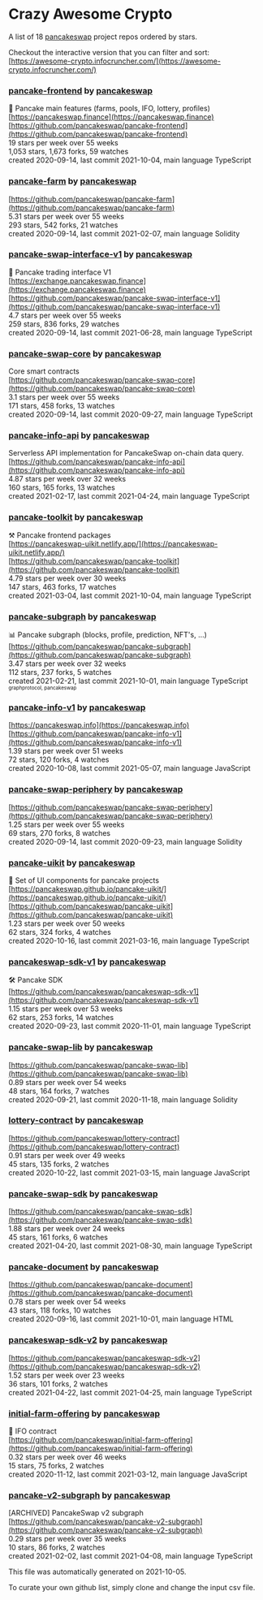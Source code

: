 # Crazy Awesome Crypto
A list of 18 [pancakeswap](https://github.com/pancakeswap) project repos ordered by stars.  

Checkout the interactive version that you can filter and sort: 
[https://awesome-crypto.infocruncher.com/](https://awesome-crypto.infocruncher.com/)  


### [pancake-frontend](https://github.com/pancakeswap/pancake-frontend) by [pancakeswap](https://github.com/pancakeswap)  
:pancakes: Pancake main features (farms, pools, IFO, lottery, profiles)  
[https://pancakeswap.finance](https://pancakeswap.finance)  
[https://github.com/pancakeswap/pancake-frontend](https://github.com/pancakeswap/pancake-frontend)  
19 stars per week over 55 weeks  
1,053 stars, 1,673 forks, 59 watches  
created 2020-09-14, last commit 2021-10-04, main language TypeScript  


### [pancake-farm](https://github.com/pancakeswap/pancake-farm) by [pancakeswap](https://github.com/pancakeswap)  
  
[https://github.com/pancakeswap/pancake-farm](https://github.com/pancakeswap/pancake-farm)  
5.31 stars per week over 55 weeks  
293 stars, 542 forks, 21 watches  
created 2020-09-14, last commit 2021-02-07, main language Solidity  


### [pancake-swap-interface-v1](https://github.com/pancakeswap/pancake-swap-interface-v1) by [pancakeswap](https://github.com/pancakeswap)  
:pancakes: Pancake trading interface V1  
[https://exchange.pancakeswap.finance](https://exchange.pancakeswap.finance)  
[https://github.com/pancakeswap/pancake-swap-interface-v1](https://github.com/pancakeswap/pancake-swap-interface-v1)  
4.7 stars per week over 55 weeks  
259 stars, 836 forks, 29 watches  
created 2020-09-14, last commit 2021-06-28, main language TypeScript  


### [pancake-swap-core](https://github.com/pancakeswap/pancake-swap-core) by [pancakeswap](https://github.com/pancakeswap)  
Core smart contracts   
[https://github.com/pancakeswap/pancake-swap-core](https://github.com/pancakeswap/pancake-swap-core)  
3.1 stars per week over 55 weeks  
171 stars, 458 forks, 13 watches  
created 2020-09-14, last commit 2020-09-27, main language TypeScript  


### [pancake-info-api](https://github.com/pancakeswap/pancake-info-api) by [pancakeswap](https://github.com/pancakeswap)  
Serverless API implementation for PancakeSwap on-chain data query.  
[https://github.com/pancakeswap/pancake-info-api](https://github.com/pancakeswap/pancake-info-api)  
4.87 stars per week over 32 weeks  
160 stars, 165 forks, 13 watches  
created 2021-02-17, last commit 2021-04-24, main language TypeScript  


### [pancake-toolkit](https://github.com/pancakeswap/pancake-toolkit) by [pancakeswap](https://github.com/pancakeswap)  
:hammer_and_pick: Pancake frontend packages  
[https://pancakeswap-uikit.netlify.app/](https://pancakeswap-uikit.netlify.app/)  
[https://github.com/pancakeswap/pancake-toolkit](https://github.com/pancakeswap/pancake-toolkit)  
4.79 stars per week over 30 weeks  
147 stars, 463 forks, 17 watches  
created 2021-03-04, last commit 2021-10-04, main language TypeScript  


### [pancake-subgraph](https://github.com/pancakeswap/pancake-subgraph) by [pancakeswap](https://github.com/pancakeswap)  
📊 Pancake subgraph (blocks, profile, prediction, NFT's, ...)  
[https://github.com/pancakeswap/pancake-subgraph](https://github.com/pancakeswap/pancake-subgraph)  
3.47 stars per week over 32 weeks  
112 stars, 237 forks, 5 watches  
created 2021-02-21, last commit 2021-10-01, main language TypeScript  
<sub><sup>graphprotocol, pancakeswap</sup></sub>


### [pancake-info-v1](https://github.com/pancakeswap/pancake-info-v1) by [pancakeswap](https://github.com/pancakeswap)  
  
[https://pancakeswap.info](https://pancakeswap.info)  
[https://github.com/pancakeswap/pancake-info-v1](https://github.com/pancakeswap/pancake-info-v1)  
1.39 stars per week over 51 weeks  
72 stars, 120 forks, 4 watches  
created 2020-10-08, last commit 2021-05-07, main language JavaScript  


### [pancake-swap-periphery](https://github.com/pancakeswap/pancake-swap-periphery) by [pancakeswap](https://github.com/pancakeswap)  
  
[https://github.com/pancakeswap/pancake-swap-periphery](https://github.com/pancakeswap/pancake-swap-periphery)  
1.25 stars per week over 55 weeks  
69 stars, 270 forks, 8 watches  
created 2020-09-14, last commit 2020-09-23, main language Solidity  


### [pancake-uikit](https://github.com/pancakeswap/pancake-uikit) by [pancakeswap](https://github.com/pancakeswap)  
💠 Set of UI components for pancake projects  
[https://pancakeswap.github.io/pancake-uikit/](https://pancakeswap.github.io/pancake-uikit/)  
[https://github.com/pancakeswap/pancake-uikit](https://github.com/pancakeswap/pancake-uikit)  
1.23 stars per week over 50 weeks  
62 stars, 324 forks, 4 watches  
created 2020-10-16, last commit 2021-03-16, main language TypeScript  


### [pancakeswap-sdk-v1](https://github.com/pancakeswap/pancakeswap-sdk-v1) by [pancakeswap](https://github.com/pancakeswap)  
:hammer_and_wrench: Pancake SDK  
[https://github.com/pancakeswap/pancakeswap-sdk-v1](https://github.com/pancakeswap/pancakeswap-sdk-v1)  
1.15 stars per week over 53 weeks  
62 stars, 253 forks, 14 watches  
created 2020-09-23, last commit 2020-11-01, main language TypeScript  


### [pancake-swap-lib](https://github.com/pancakeswap/pancake-swap-lib) by [pancakeswap](https://github.com/pancakeswap)  
  
[https://github.com/pancakeswap/pancake-swap-lib](https://github.com/pancakeswap/pancake-swap-lib)  
0.89 stars per week over 54 weeks  
48 stars, 164 forks, 7 watches  
created 2020-09-21, last commit 2020-11-18, main language Solidity  


### [lottery-contract](https://github.com/pancakeswap/lottery-contract) by [pancakeswap](https://github.com/pancakeswap)  
  
[https://github.com/pancakeswap/lottery-contract](https://github.com/pancakeswap/lottery-contract)  
0.91 stars per week over 49 weeks  
45 stars, 135 forks, 2 watches  
created 2020-10-22, last commit 2021-03-15, main language JavaScript  


### [pancake-swap-sdk](https://github.com/pancakeswap/pancake-swap-sdk) by [pancakeswap](https://github.com/pancakeswap)  
  
[https://github.com/pancakeswap/pancake-swap-sdk](https://github.com/pancakeswap/pancake-swap-sdk)  
1.88 stars per week over 24 weeks  
45 stars, 161 forks, 6 watches  
created 2021-04-20, last commit 2021-08-30, main language TypeScript  


### [pancake-document](https://github.com/pancakeswap/pancake-document) by [pancakeswap](https://github.com/pancakeswap)  
  
[https://github.com/pancakeswap/pancake-document](https://github.com/pancakeswap/pancake-document)  
0.78 stars per week over 54 weeks  
43 stars, 118 forks, 10 watches  
created 2020-09-16, last commit 2021-10-01, main language HTML  


### [pancakeswap-sdk-v2](https://github.com/pancakeswap/pancakeswap-sdk-v2) by [pancakeswap](https://github.com/pancakeswap)  
  
[https://github.com/pancakeswap/pancakeswap-sdk-v2](https://github.com/pancakeswap/pancakeswap-sdk-v2)  
1.52 stars per week over 23 weeks  
36 stars, 101 forks, 2 watches  
created 2021-04-22, last commit 2021-04-25, main language TypeScript  


### [initial-farm-offering](https://github.com/pancakeswap/initial-farm-offering) by [pancakeswap](https://github.com/pancakeswap)  
:pancakes: IFO contract  
[https://github.com/pancakeswap/initial-farm-offering](https://github.com/pancakeswap/initial-farm-offering)  
0.32 stars per week over 46 weeks  
15 stars, 75 forks, 2 watches  
created 2020-11-12, last commit 2021-03-12, main language JavaScript  


### [pancake-v2-subgraph](https://github.com/pancakeswap/pancake-v2-subgraph) by [pancakeswap](https://github.com/pancakeswap)  
[ARCHIVED] PancakeSwap v2 subgraph  
[https://github.com/pancakeswap/pancake-v2-subgraph](https://github.com/pancakeswap/pancake-v2-subgraph)  
0.29 stars per week over 35 weeks  
10 stars, 86 forks, 2 watches  
created 2021-02-02, last commit 2021-04-08, main language TypeScript  


This file was automatically generated on 2021-10-05.  

To curate your own github list, simply clone and change the input csv file.  